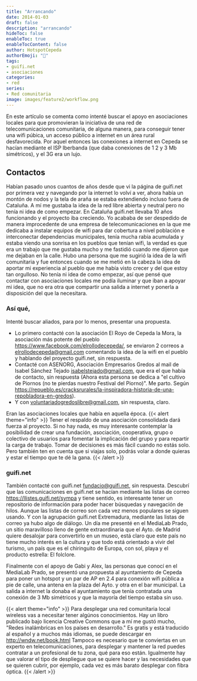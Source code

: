 ```yaml
---
title: "Arrancando"
date: 2014-01-03
draft: false
description: "arrancando"
hideToc: false
enableToc: true
enableTocContent: false
author: HotspotCepeda 
authorEmoji: "🗻"
tags:
- guifi.net
- asociaciones
categories:
- red
series:
- Red comunitaria
image: images/feature2/workflow.png
---
```

En este artículo se comenta como intenté buscar el apoyo en asociaciones locales para que promovieran la iniciativa de una red de telecomunicaciones comunitaria, de alguna manera, para conseguir tener una wifi púbica, un acceso público a internet en un área rural desfavorecida. Por aquel entonces las conexiones a internet en Cepeda se hacían mediante el ISP Iberbanda (que daba conexiones de 1 2 y 3 Mb simétricos), y el 3G era un lujo.
<!--more-->
## Contactos
Habían pasado unos cuantos de años desde que vi la página de guifi.net por primera vez y navegando por la internet lo volví a ver, ahora había un montón de nodos y la tela de araña se estaba extendiendo incluso fuera de Cataluña. A mí me gustaba la idea de la red libre abierta y neutral pero no tenía ni idea de como empezar.
En Cataluña guifi.net llevaba 10 años funcionando y el proyecto iba creciendo.
Yo acababa de ser despedido de manera improcedente de una empresa de telecomunicaciones en la que me dedicaba a instalar equipos de wifi para dar cobertura a nivel población e interconectar dependencias municipales, tenía mucha rabia acumulada y estaba viendo una sonrisa en los pueblos que tenían wifi, la verdad es que era un trabajo que me gustaba mucho y me fastidió cuando me dijeron que me dejaban en la calle.
Hubo una persona que me sugirió la idea de la wifi comunitaria y fue entonces cuando se me metió en la cabeza la idea de aportar mi experiencia al pueblo que me había visto crecer y del que estoy tan orgulloso.
No tenía ni idea de como empezar, así que pensé que contactar con asociaciones locales me podía iluminar y que iban a apoyar mi idea, que no era otra que compartir una salida a internet y ponerla a disposición del que la necesitara.
### Así qué,
Intenté buscar aliados, para por lo menos, presentar una propuesta.
- Lo primero contacté con la asociación El Royo de Cepeda la Mora, la asociación más potente del pueblo https://www.facebook.com/elrollodecepeda/, se enviaron 2 correos a elrollodecepeda@gmail.com comentando la idea de la wifi en el pueblo y hablando del proyecto guifi.net, sin respuesta.
- Contacté con ASENORG, Asociación Empresarios Gredos al mail de Isabel Sánchez Tejado isabelstejado@gmail.com, que era el que había de contacto, sin respuesta (Ahora esta persona se dedica a "el cultivo de Piornos (no te pierdas nuestro Festival del Piorno)". Me parto. Según https://repueblo.es/cracksrurales/la-inspiradora-historia-de-una-repobladora-en-gredos).
- Y con voluntariadogredoslibre@gmail.com, sin respuesta, claro.
 
Eran las asociaciones locales que había en aquella época.
{{< alert theme="info" >}}
Tener el respaldo de una asociación consolidada dará fuerza al proyecto. Si no hay nada, es muy interesante contemplar la posibilidad de crear una fundación, asociación, cooperativa, grupo o colectivo de usuarios para fomentar la implicación del grupo y para repartir la carga de trabajo. Tomar de decisiones es más fácil cuando no estás solo. Pero también ten en cuenta que si viajas solo, podrás volar a donde quieras y estar el tiempo que te dé la gana.
{{< /alert >}}
### guifi.net
También contacté con guifi.net fundacio@guifi.net, sin respuesta. 
Descubrí que las comunicaciones en guifi.net se hacían mediante las listas de correo https://llistes.guifi.net/sympa y tiene sentido, es interesante tener un repositorio de información para poder hacer búsquedas y navegación de hilos. Aunque las listas de correo son cada vez menos populares se siguen usando.
Y con la agrupación guifi.net Extremadura, mediante las listas de correo ya hubo algo de diálogo.
Un día me presenté en el MediaLab Prado, un sitio maravilloso lleno de gente extraordinaria que el Ayto. de Madrid quiere desalojar para convertirlo en un museo, está claro que este país no tiene mucho interés en la cultura y que todo está orientado a vivir del turismo, un país que es el chiringuito de Europa, con sol, playa y el producto estrella: El folclore.

Finalmente con el apoyo de Gabi y Alex, las personas que conocí en el MediaLab Prado, se presentó una propuesta al ayuntamiento de Cepeda para poner un hotspot y un par de AP en 2.4 para conexión wifi pública a pie de calle, una antena en la plaza del Ayto. y otra en el bar municipal. La salida a internet la donaba el ayuntamiento que tenía contratada una conexión de 3 Mb simétricos y que la mayoría del tiempo estaba sin uso.

{{< alert theme="info" >}}
Para desplegar una red comunitaria local wireless vas a necesitar tener algúnos conocimientos.
Hay un libro publicado bajo licencia Creative Commons que a mí me gustó mucho, "Redes inalámbricas en los países en desarrollo."
Es gratis y está traducido al español y a muchos más idiomas, se puede descargar en http://wndw.net/book.html
Tampoco es necesario que te conviertas en un experto en telecomunicaciones, para desplegar y mantener la red puedes contratar a un profesional de tu zona, qué para eso están.
Igualmente hay que valorar el tipo de despliegue que se quiere hacer y las necesidades que se quieren cubrir, por ejemplo, cada vez es más barato desplegar con fibra óptica.
{{< /alert >}} 